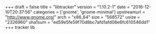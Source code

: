 +++
draft = false
title = "libtracker"
version = "1.10.2-1"
date = "2016-12-10T20:37:56"
categories = ['gnome', 'gnome-minimal']
upstreamurl = "http://www.gnome.org/"
arch = "x86_64"
size = "568572"
usize = "2326960"
sha1sum = "ed59e5fe59f70d8bc7afd1afd08e6fc610546dd1"
+++
tracker lib
